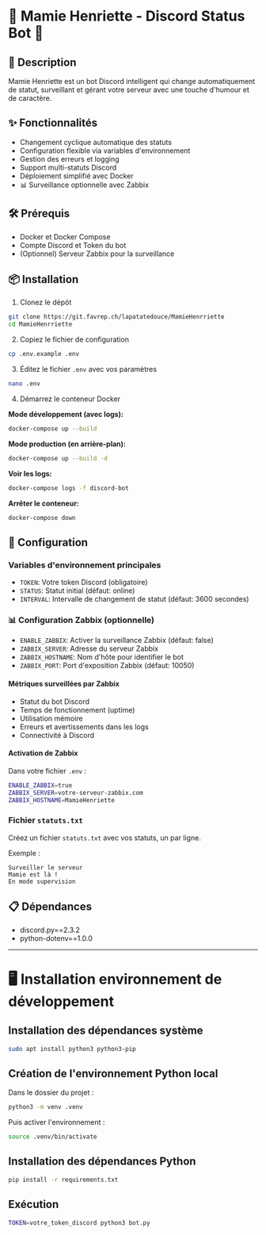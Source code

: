 
# 👵 Mamie Henriette - Discord Status Bot 🤖

## 📖 Description

Mamie Henriette est un bot Discord intelligent qui change automatiquement de statut, surveillant et gérant votre serveur avec une touche d'humour et de caractère.

## ✨ Fonctionnalités

- Changement cyclique automatique des statuts
- Configuration flexible via variables d'environnement
- Gestion des erreurs et logging
- Support multi-statuts Discord
- Déploiement simplifié avec Docker
- 📊 Surveillance optionnelle avec Zabbix

## 🛠 Prérequis

- Docker et Docker Compose
- Compte Discord et Token du bot
- (Optionnel) Serveur Zabbix pour la surveillance

## 📦 Installation

1. Clonez le dépôt
```bash
git clone https://git.favrep.ch/lapatatedouce/MamieHenrriette
cd MamieHenrriette
```

2. Copiez le fichier de configuration
```bash
cp .env.example .env
```

3. Éditez le fichier `.env` avec vos paramètres
```bash
nano .env
```

4. Démarrez le conteneur Docker

**Mode développement (avec logs):**
```bash
docker-compose up --build
```

**Mode production (en arrière-plan):**
```bash
docker-compose up --build -d
```

**Voir les logs:**
```bash
docker-compose logs -f discord-bot
```

**Arrêter le conteneur:**
```bash
docker-compose down
```

## 🔧 Configuration

### Variables d'environnement principales

- `TOKEN`: Votre token Discord (obligatoire)
- `STATUS`: Statut initial (défaut: online)
- `INTERVAL`: Intervalle de changement de statut (défaut: 3600 secondes)

### 📊 Configuration Zabbix (optionnelle)

- `ENABLE_ZABBIX`: Activer la surveillance Zabbix (défaut: false)
- `ZABBIX_SERVER`: Adresse du serveur Zabbix
- `ZABBIX_HOSTNAME`: Nom d'hôte pour identifier le bot
- `ZABBIX_PORT`: Port d'exposition Zabbix (défaut: 10050)

#### Métriques surveillées par Zabbix

- Statut du bot Discord
- Temps de fonctionnement (uptime)
- Utilisation mémoire
- Erreurs et avertissements dans les logs
- Connectivité à Discord

#### Activation de Zabbix

Dans votre fichier `.env` :
```bash
ENABLE_ZABBIX=true
ZABBIX_SERVER=votre-serveur-zabbix.com
ZABBIX_HOSTNAME=MamieHenriette
```

### Fichier `statuts.txt`

Créez un fichier `statuts.txt` avec vos statuts, un par ligne.

Exemple :
```
Surveiller le serveur
Mamie est là !
En mode supervision
```

## 📋 Dépendances

- discord.py==2.3.2
- python-dotenv==1.0.0

---

# 🖥️ Installation environnement de développement

## Installation des dépendances système

```bash
sudo apt install python3 python3-pip
```

## Création de l'environnement Python local

Dans le dossier du projet :

```bash
python3 -m venv .venv
```

Puis activer l'environnement :

```bash
source .venv/bin/activate
```

## Installation des dépendances Python

```bash
pip install -r requirements.txt
```

## Exécution

```bash
TOKEN=votre_token_discord python3 bot.py
```